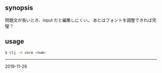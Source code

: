 ## synopsis

問題文が長いとき、input だと編集しにくい。
あとはフォントを調整できれば完璧？

## usage

```sh
$ clj -m core <num>
```

---
2019-11-26
